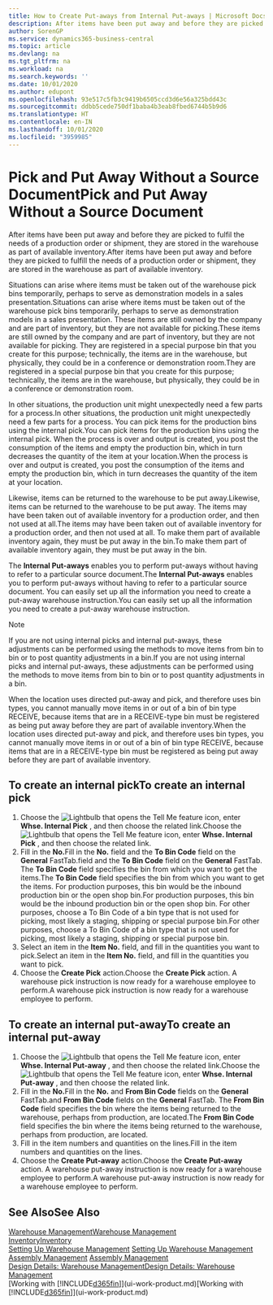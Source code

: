 ```yaml
---
title: How to Create Put-aways from Internal Put-aways | Microsoft Docs
description: After items have been put away and before they are picked to fulfil the needs of a production order or shipment, they are stored in the warehouse as part of available inventory.
author: SorenGP
ms.service: dynamics365-business-central
ms.topic: article
ms.devlang: na
ms.tgt_pltfrm: na
ms.workload: na
ms.search.keywords: ''
ms.date: 10/01/2020
ms.author: edupont
ms.openlocfilehash: 93e517c5fb3c9419b6505ccd3d6e56a325bdd43c
ms.sourcegitcommit: ddbb5cede750df1baba4b3eab8fbed6744b5b9d6
ms.translationtype: HT
ms.contentlocale: en-IN
ms.lasthandoff: 10/01/2020
ms.locfileid: "3959985"
---
```

# <a name="pick-and-put-away-without-a-source-document"></a><span data-ttu-id="22573-103">Pick and Put Away Without a Source Document</span><span class="sxs-lookup"><span data-stu-id="22573-103">Pick and Put Away Without a Source Document</span></span>
<span data-ttu-id="22573-104">After items have been put away and before they are picked to fulfil the needs of a production order or shipment, they are stored in the warehouse as part of available inventory.</span><span class="sxs-lookup"><span data-stu-id="22573-104">After items have been put away and before they are picked to fulfill the needs of a production order or shipment, they are stored in the warehouse as part of available inventory.</span></span>  

<span data-ttu-id="22573-105">Situations can arise where items must be taken out of the warehouse pick bins temporarily, perhaps to serve as demonstration models in a sales presentation.</span><span class="sxs-lookup"><span data-stu-id="22573-105">Situations can arise where items must be taken out of the warehouse pick bins temporarily, perhaps to serve as demonstration models in a sales presentation.</span></span> <span data-ttu-id="22573-106">These items are still owned by the company and are part of inventory, but they are not available for picking.</span><span class="sxs-lookup"><span data-stu-id="22573-106">These items are still owned by the company and are part of inventory, but they are not available for picking.</span></span> <span data-ttu-id="22573-107">They are registered in a special purpose bin that you create for this purpose; technically, the items are in the warehouse, but physically, they could be in a conference or demonstration room.</span><span class="sxs-lookup"><span data-stu-id="22573-107">They are registered in a special purpose bin that you create for this purpose; technically, the items are in the warehouse, but physically, they could be in a conference or demonstration room.</span></span>  

<span data-ttu-id="22573-108">In other situations, the production unit might unexpectedly need a few parts for a process.</span><span class="sxs-lookup"><span data-stu-id="22573-108">In other situations, the production unit might unexpectedly need a few parts for a process.</span></span> <span data-ttu-id="22573-109">You can pick items for the production bins using the internal pick.</span><span class="sxs-lookup"><span data-stu-id="22573-109">You can pick items for the production bins using the internal pick.</span></span> <span data-ttu-id="22573-110">When the process is over and output is created, you post the consumption of the items and empty the production bin, which in turn decreases the quantity of the item at your location.</span><span class="sxs-lookup"><span data-stu-id="22573-110">When the process is over and output is created, you post the consumption of the items and empty the production bin, which in turn decreases the quantity of the item at your location.</span></span>  

<span data-ttu-id="22573-111">Likewise, items can be returned to the warehouse to be put away.</span><span class="sxs-lookup"><span data-stu-id="22573-111">Likewise, items can be returned to the warehouse to be put away.</span></span> <span data-ttu-id="22573-112">The items may have been taken out of available inventory for a production order, and then not used at all.</span><span class="sxs-lookup"><span data-stu-id="22573-112">The items may have been taken out of available inventory for a production order, and then not used at all.</span></span> <span data-ttu-id="22573-113">To make them part of available inventory again, they must be put away in the bin.</span><span class="sxs-lookup"><span data-stu-id="22573-113">To make them part of available inventory again, they must be put away in the bin.</span></span>  

<span data-ttu-id="22573-114">The **Internal Put-aways** enables you to perform put-aways without having to refer to a particular source document.</span><span class="sxs-lookup"><span data-stu-id="22573-114">The **Internal Put-aways** enables you to perform put-aways without having to refer to a particular source document.</span></span> <span data-ttu-id="22573-115">You can easily set up all the information you need to create a put-away warehouse instruction.</span><span class="sxs-lookup"><span data-stu-id="22573-115">You can easily set up all the information you need to create a put-away warehouse instruction.</span></span>  

> [!NOTE]  
>  <span data-ttu-id="22573-116">If you are not using internal picks and internal put-aways, these adjustments can be performed using the methods to move items from bin to bin or to post quantity adjustments in a bin.</span><span class="sxs-lookup"><span data-stu-id="22573-116">If you are not using internal picks and internal put-aways, these adjustments can be performed using the methods to move items from bin to bin or to post quantity adjustments in a bin.</span></span>  
>   
>  <span data-ttu-id="22573-117">When the location uses directed put-away and pick, and therefore uses bin types, you cannot manually move items in or out of a bin of bin type RECEIVE, because items that are in a RECEIVE-type bin must be registered as being put away before they are part of available inventory.</span><span class="sxs-lookup"><span data-stu-id="22573-117">When the location uses directed put-away and pick, and therefore uses bin types, you cannot manually move items in or out of a bin of bin type RECEIVE, because items that are in a RECEIVE-type bin must be registered as being put away before they are part of available inventory.</span></span>  

## <a name="to-create-an-internal-pick"></a><span data-ttu-id="22573-118">To create an internal pick</span><span class="sxs-lookup"><span data-stu-id="22573-118">To create an internal pick</span></span>  
1.  <span data-ttu-id="22573-119">Choose the ![Lightbulb that opens the Tell Me feature](media/ui-search/search_small.png "Tell me what you want to do") icon, enter **Whse. Internal Pick** , and then choose the related link.</span><span class="sxs-lookup"><span data-stu-id="22573-119">Choose the ![Lightbulb that opens the Tell Me feature](media/ui-search/search_small.png "Tell me what you want to do") icon, enter **Whse. Internal Pick** , and then choose the related link.</span></span>  
2.  <span data-ttu-id="22573-120">Fill in the **No.**</span><span class="sxs-lookup"><span data-stu-id="22573-120">Fill in the **No.**</span></span> <span data-ttu-id="22573-121">field and the **To Bin Code** field on the **General** FastTab.</span><span class="sxs-lookup"><span data-stu-id="22573-121">field and the **To Bin Code** field on the **General** FastTab.</span></span> <span data-ttu-id="22573-122">The **To Bin Code** field specifies the bin from which you want to get the items.</span><span class="sxs-lookup"><span data-stu-id="22573-122">The **To Bin Code** field specifies the bin from which you want to get the items.</span></span> <span data-ttu-id="22573-123">For production purposes, this bin would be the inbound production bin or the open shop bin.</span><span class="sxs-lookup"><span data-stu-id="22573-123">For production purposes, this bin would be the inbound production bin or the open shop bin.</span></span> <span data-ttu-id="22573-124">For other purposes, choose a To Bin Code of a bin type that is not used for picking, most likely a staging, shipping or special purpose bin.</span><span class="sxs-lookup"><span data-stu-id="22573-124">For other purposes, choose a To Bin Code of a bin type that is not used for picking, most likely a staging, shipping or special purpose bin.</span></span>  
3.  <span data-ttu-id="22573-125">Select an item in the **Item No.** field, and fill in the quantities you want to pick.</span><span class="sxs-lookup"><span data-stu-id="22573-125">Select an item in the **Item No.** field, and fill in the quantities you want to pick.</span></span>  
4. <span data-ttu-id="22573-126">Choose the **Create Pick** action.</span><span class="sxs-lookup"><span data-stu-id="22573-126">Choose the **Create Pick** action.</span></span> <span data-ttu-id="22573-127">A warehouse pick instruction is now ready for a warehouse employee to perform.</span><span class="sxs-lookup"><span data-stu-id="22573-127">A warehouse pick instruction is now ready for a warehouse employee to perform.</span></span>  

## <a name="to-create-an-internal-put-away"></a><span data-ttu-id="22573-128">To create an internal put-away</span><span class="sxs-lookup"><span data-stu-id="22573-128">To create an internal put-away</span></span>  
1.  <span data-ttu-id="22573-129">Choose the ![Lightbulb that opens the Tell Me feature](media/ui-search/search_small.png "Tell me what you want to do") icon, enter **Whse. Internal Put-away** , and then choose the related link.</span><span class="sxs-lookup"><span data-stu-id="22573-129">Choose the ![Lightbulb that opens the Tell Me feature](media/ui-search/search_small.png "Tell me what you want to do") icon, enter **Whse. Internal Put-away** , and then choose the related link.</span></span>  
2.  <span data-ttu-id="22573-130">Fill in the **No.**</span><span class="sxs-lookup"><span data-stu-id="22573-130">Fill in the **No.**</span></span> <span data-ttu-id="22573-131">and **From Bin Code** fields on the **General** FastTab.</span><span class="sxs-lookup"><span data-stu-id="22573-131">and **From Bin Code** fields on the **General** FastTab.</span></span> <span data-ttu-id="22573-132">The **From Bin Code** field specifies the bin where the items being returned to the warehouse, perhaps from production, are located.</span><span class="sxs-lookup"><span data-stu-id="22573-132">The **From Bin Code** field specifies the bin where the items being returned to the warehouse, perhaps from production, are located.</span></span>  
3.  <span data-ttu-id="22573-133">Fill in the item numbers and quantities on the lines.</span><span class="sxs-lookup"><span data-stu-id="22573-133">Fill in the item numbers and quantities on the lines.</span></span>  
4.  <span data-ttu-id="22573-134">Choose the **Create Put-away** action.</span><span class="sxs-lookup"><span data-stu-id="22573-134">Choose the **Create Put-away** action.</span></span> <span data-ttu-id="22573-135">A warehouse put-away instruction is now ready for a warehouse employee to perform.</span><span class="sxs-lookup"><span data-stu-id="22573-135">A warehouse put-away instruction is now ready for a warehouse employee to perform.</span></span>  

## <a name="see-also"></a><span data-ttu-id="22573-136">See Also</span><span class="sxs-lookup"><span data-stu-id="22573-136">See Also</span></span>  
[<span data-ttu-id="22573-137">Warehouse Management</span><span class="sxs-lookup"><span data-stu-id="22573-137">Warehouse Management</span></span>](warehouse-manage-warehouse.md)  
[<span data-ttu-id="22573-138">Inventory</span><span class="sxs-lookup"><span data-stu-id="22573-138">Inventory</span></span>](inventory-manage-inventory.md)  
<span data-ttu-id="22573-139">[Setting Up Warehouse Management](warehouse-setup-warehouse.md)   </span><span class="sxs-lookup"><span data-stu-id="22573-139">[Setting Up Warehouse Management](warehouse-setup-warehouse.md)   </span></span>  
<span data-ttu-id="22573-140">[Assembly Management](assembly-assemble-items.md)  </span><span class="sxs-lookup"><span data-stu-id="22573-140">[Assembly Management](assembly-assemble-items.md)  </span></span>  
[<span data-ttu-id="22573-141">Design Details: Warehouse Management</span><span class="sxs-lookup"><span data-stu-id="22573-141">Design Details: Warehouse Management</span></span>](design-details-warehouse-management.md)  
<span data-ttu-id="22573-142">[Working with [!INCLUDE[d365fin](includes/d365fin_md.md)]](ui-work-product.md)</span><span class="sxs-lookup"><span data-stu-id="22573-142">[Working with [!INCLUDE[d365fin](includes/d365fin_md.md)]](ui-work-product.md)</span></span>
